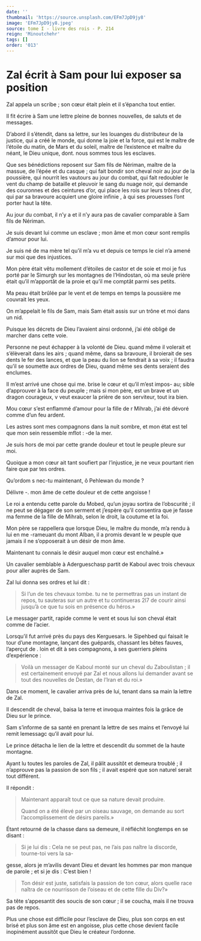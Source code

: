 ```yaml
---
date: ''
thumbnail: 'https://source.unsplash.com/EFm7JpD9jy8'
image: 'EFm7JpD9jy8.jpeg'
source: tome I - livre des rois - P. 214
reign: 'Minoutchehr'
tags: []
order: '013'
---
```


# Zal écrit à Sam pour lui exposer sa position

Zal appela un scribe ; son cœur était plein et il s’épancha tout entier.

Il fit écrire à Sam une lettre pleine de bonnes nouvelles, de saluts et de messages.

D’abord il s’étendit, dans sa lettre, sur les louanges du distributeur de la justice, qui a créé le monde, qui donne la joie et la force, qui est le maître de l’étoile du matin, de Mars et du soleil, maître de l’existence et maître du néant, le Dieu unique, dont. nous sommes tous les esclaves.

Que ses bénédictions reposent sur Sam fils de Nériman, maître de la massue, de l’épée et du casque ; qui fait bondir son cheval noir au jour de la poussière, qui nourrit les vautours au jour du combat, qui fait redoubler le vent du champ de bataille et pleuvoir le sang du nuage noir, qui demande des couronnes et des ceintures d’or, qui place les rois sur leurs trônes d’or, qui par sa bravoure acquiert une gloire infinie , à qui ses prouesses l’ont porter haut la tête.

Au jour du combat, il n’y a et il n’y aura pas de cavalier comparable à Sam fils de Nériman.

Je suis devant lui comme un esclave ; mon âme et mon cœur sont remplis d’amour pour lui.

Je suis né de ma mère tel qu’il m’a vu et depuis ce temps le ciel n’a amené sur moi que des injustices.

Mon père était vêtu mollement d’étoiles de castor et de soie et moi je fus porté par le Simurgh sur les montagnes de l’Hindostan, où ma seule prière était qu’il m’apportât de la proie et qu’il me comptât parmi ses petits.

Ma peau était brûlée par le vent et de temps en temps la poussière me couvrait les yeux.

On m’appelait le fils de Sam, mais Sam était assis sur un trône et moi dans un nid.

Puisque les décrets de Dieu l’avaient ainsi ordonné, j’ai été obligé de marcher dans cette voie.

Personne ne peut échapper à la volonté de Dieu. quand même il volerait et s’élèverait dans les airs ; quand même, dans sa bravoure, il broierait de ses dents le fer des lances, et que la peau du lion se fendrait à sa voix ; il faudra qu’il se soumette aux ordres de Dieu, quand même ses dents seraient des enclumes.

Il m’est arrivé une chose qui me. brise le cœur et qu’il m’est impos- 
au;
sible d’approuver à la face du peuple ; mais si mon père, est un brave et un dragon courageux, v veut exaucer la prière de son serviteur, tout ira bien.

Mou cœur s’est enflammé d’amour pour la fille de r Mihrab, j’ai été dévoré comme d’un feu ardent.

Les astres sont mes compagnons dans la nuit sombre, et mon état est tel que mon sein ressemble mflot : 
-de la mer.

Je suis hors de moi par cette grande douleur et tout le peuple pleure sur moi.

Quoique a mon cœur ait tant soufiert par l’injustice, je ne veux pourtant rien faire que par tes ordres.

Qu’ordom s nec-tu maintenant, ô Pehlewan du monde ?

Délivre
-. mon âme de cette douleur et de cette angoisse !

Le roi a entendu cette parole du Mobed, qu’un joyau sortira de l’obscurité ; il ne peut se dégager de son serment et j’espère qu’il consentira que je fasse ma femme de la fille de Mihrab, selon le droit, la coutume et la foi.

Mon père se rappellera que lorsque Dieu, le maître du monde, m’a rendu à lui en me
-rameuant du mont Alban, il a promis devant le w peuple que jamais il ne s’opposerait à un désir de mon âme.

Maintenant tu connais le désir auquel mon cœur est enchaîné.»

Un cavalier semblable à Adergueschasp partit de Kaboul avec trois chevaux pour aller auprès de Sam.

Zal lui donna ses ordres et lui dit :

> Si l’un de tes chevaux tombe. tu ne te permettras pas un instant de repos, tu sauteras sur un autre et tu continueras 2l7 de courir ainsi jusqu’à ce que tu sois en présence du héros.»

Le messager partit, rapide comme le vent et sous lui son cheval était comme de l’acier.

Lorsqu’il fut arrivé près du pays des Kerguesars. le Sipehbed qui faisait le tour d’une montagne, lançant des guépards, chassant les bêtes fauves, l’aperçut de
. loin et dit à ses compagnons, à ses guerriers pleins d’expérience :

> Voilà un messager de Kaboul monté sur un cheval du Zaboulistan ; il est certainement envoyé par Zal et nous allons lui demander avant se tout des nouvelles de Destan, de l’Iran et du roi.»

Dans ce moment, le cavalier arriva près de lui, tenant dans sa main la lettre de Zal.

Il descendit de cheval, baisa la terre et invoqua maintes fois la grâce de Dieu sur le prince.

Sam s’informe de sa santé en prenant la lettre de ses mains et l’envoyé lui remit lemessagc qu’il avait pour lui.

Le prince détacha le lien de la lettre et descendit du sommet de la haute montagne.

Ayant lu toutes les paroles de Zal, il pâlit aussitôt et demeura troublé ; il n’approuve pas la passion de son fils ; il avait espéré que son naturel serait tout différent.

Il répondit :

> Maintenant apparaît tout ce que sa nature devait produire.
>
> Quand on a été élevé par un oiseau sauvage, on demande au sort l’accomplissement de désirs pareils.»

Étant retourné de la chasse dans sa demeure, il réfléchit longtemps en se disant :

> Si je lui dis : Cela ne se peut pas, ne l’ais pas naître la discorde, tourne-toi vers la sa-
>
> 
gesse, alors je m’avilis devant Dieu et devant les hommes par mon manque de parole ; et si je dis : C’est bien !
>
> Ton désir est juste, satisfais la passion de ton cœur, alors quelle race naîtra de ce nourrisson de l’oiseau et de cette fille du Div?»

Sa tête s’appesantit des soucis de son cœur ; il se coucha, mais il ne trouva pas de repos.

Plus une chose est difficile pour l’esclave de Dieu, plus son corps en est brisé et plus son âme est en angoisse, plus cette chose devient facile inopinément aussitôt que Dieu le créateur l’ordonne.
